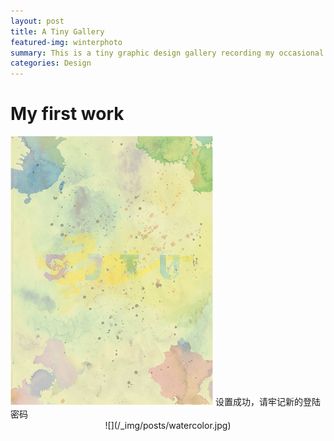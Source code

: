 ```yaml
---
layout: post
title: A Tiny Gallery
featured-img: winterphoto
summary: This is a tiny graphic design gallery recording my occasional inspiration
categories: Design
---
```

# My first work
<div>
    <img src="/_img/posts/watercolor.jpg">
    <span>设置成功，请牢记新的登陆密码</span>
</div>
<center>![](/_img/posts/watercolor.jpg) </center>


